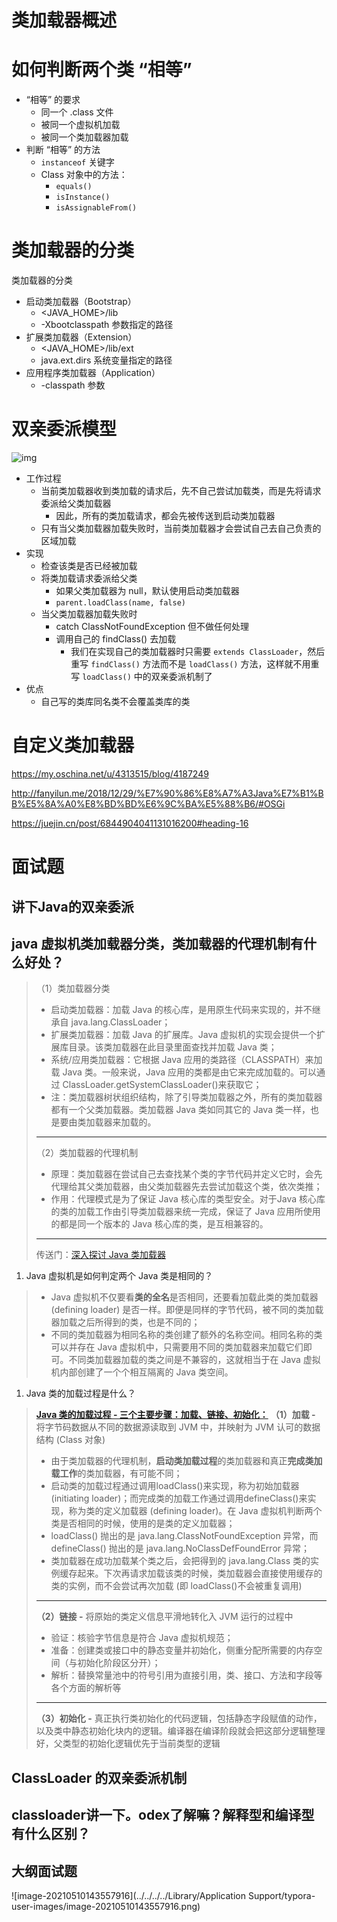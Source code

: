 # 类加载器概述

# 如何判断两个类 “相等”

 

- “相等” 的要求
  - 同一个 .class 文件
  - 被同一个虚拟机加载
  - 被同一个类加载器加载
- 判断 “相等” 的方法
  - `instanceof` 关键字
  - Class 对象中的方法：
    - `equals()`
    - `isInstance()`
    - `isAssignableFrom()`



# 类加载器的分类

 类加载器的分类

- 启动类加载器（Bootstrap）
  - <JAVA_HOME>/lib
  - -Xbootclasspath 参数指定的路径
- 扩展类加载器（Extension）
  - <JAVA_HOME>/lib/ext
  - java.ext.dirs 系统变量指定的路径
- 应用程序类加载器（Application）
  - -classpath 参数



# 双亲委派模型

![img](https://cdn.jsdelivr.net/gh/wp3355168/Typora-Picgo-Gitee/img/20210323143044.png)

- 工作过程
  - 当前类加载器收到类加载的请求后，先不自己尝试加载类，而是先将请求委派给父类加载器
    - 因此，所有的类加载请求，都会先被传送到启动类加载器
  - 只有当父类加载器加载失败时，当前类加载器才会尝试自己去自己负责的区域加载
- 实现
  - 检查该类是否已经被加载
  - 将类加载请求委派给父类
    - 如果父类加载器为 null，默认使用启动类加载器
    - `parent.loadClass(name, false)`
  - 当父类加载器加载失败时
    - catch ClassNotFoundException 但不做任何处理
    - 调用自己的 findClass() 去加载
      - 我们在实现自己的类加载器时只需要 `extends ClassLoader`，然后重写 `findClass()` 方法而不是 `loadClass()` 方法，这样就不用重写 `loadClass()` 中的双亲委派机制了
- 优点
  - 自己写的类库同名类不会覆盖类库的类



# 自定义类加载器

https://my.oschina.net/u/4313515/blog/4187249

http://fanyilun.me/2018/12/29/%E7%90%86%E8%A7%A3Java%E7%B1%BB%E5%8A%A0%E8%BD%BD%E6%9C%BA%E5%88%B6/#OSGi

https://juejin.cn/post/6844904041131016200#heading-16





# 面试题

## 讲下Java的双亲委派



## java 虚拟机类加载器分类，类加载器的代理机制有什么好处？



> （1）类加载器分类
>
> - 启动类加载器：加载 Java 的核心库，是用原生代码来实现的，并不继承自 java.lang.ClassLoader；
> - 扩展类加载器：加载 Java 的扩展库。Java 虚拟机的实现会提供一个扩展库目录。该类加载器在此目录里面查找并加载 Java 类；
> - 系统/应用类加载器：它根据 Java 应用的类路径（CLASSPATH）来加载 Java 类。一般来说，Java 应用的类都是由它来完成加载的。可以通过 ClassLoader.getSystemClassLoader()来获取它；
> - 注：类加载器树状组织结构，除了引导类加载器之外，所有的类加载器都有一个父类加载器。类加载器 Java 类如同其它的 Java 类一样，也是要由类加载器来加载的。
>
> ------
>
> （2）类加载器的代理机制
>
> - 原理：类加载器在尝试自己去查找某个类的字节代码并定义它时，会先代理给其父类加载器，由父类加载器先去尝试加载这个类，依次类推；
> - 作用：代理模式是为了保证 Java 核心库的类型安全。对于Java 核心库的类的加载工作由引导类加载器来统一完成，保证了 Java 应用所使用的都是同一个版本的 Java 核心库的类，是互相兼容的。
>
> ------
>
> 传送门：[深入探讨 Java 类加载器](https://links.jianshu.com/go?to=https%3A%2F%2Fwww.ibm.com%2Fdeveloperworks%2Fcn%2Fjava%2Fj-lo-classloader%2F)

1. Java 虚拟机是如何判定两个 Java 类是相同的？

> - Java 虚拟机不仅要看**类的全名**是否相同，还要看加载此类的类加载器 (defining loader) 是否一样。即便是同样的字节代码，被不同的类加载器加载之后所得到的类，也是不同的；
> - 不同的类加载器为相同名称的类创建了额外的名称空间。相同名称的类可以并存在 Java 虚拟机中，只需要用不同的类加载器来加载它们即可。不同类加载器加载的类之间是不兼容的，这就相当于在 Java 虚拟机内部创建了一个个相互隔离的 Java 类空间。

1. Java 类的加载过程是什么？

> [**Java 类的加载过程 - 三个主要步骤：加载、链接、初始化：**](https://links.jianshu.com/go?to=https%3A%2F%2Fapp.yinxiang.com%2FHome.action%23n%3D1f028e40-c11f-4f3f-ac22-bdebe8c71011%26s%3Ds38%26b%3Ded4692de-7e6e-4e29-ae3a-d4d01138be52%26ses%3D4%26sh%3D1%26sds%3D5%26)
> **（1）加载 -** 将字节码数据从不同的数据源读取到 JVM 中，并映射为 JVM 认可的数据结构 (Class 对象)
>
> - 由于类加载器的代理机制，**启动类加载过程**的类加载器和真正**完成类加载工作**的类加载器，有可能不同；
> - 启动类的加载过程通过调用loadClass()来实现，称为初始加载器 (initiating loader)；而完成类的加载工作通过调用defineClass()来实现，称为类的定义加载器 (defining loader)。在 Java 虚拟机判断两个类是否相同的时候，使用的是类的定义加载器；
> - loadClass() 抛出的是  java.lang.ClassNotFoundException 异常，而 defineClass() 抛出的是 java.lang.NoClassDefFoundError 异常；
> - 类加载器在成功加载某个类之后，会把得到的 java.lang.Class 类的实例缓存起来。下次再请求加载该类的时候，类加载器会直接使用缓存的类的实例，而不会尝试再次加载 (即 loadClass()不会被重复调用)
>
> ------
>
> **（2）链接 -** 将原始的类定义信息平滑地转化入 JVM 运行的过程中
>
> - 验证：核验字节信息是符合 Java 虚拟机规范；
> - 准备：创建类或接口中的静态变量并初始化，侧重分配所需要的内存空间（与初始化阶段区分开）；
> - 解析：替换常量池中的符号引用为直接引用，类、接口、方法和字段等各个方面的解析等
>
> ------
>
> **（3）初始化 -** 真正执行类初始化的代码逻辑，包括静态字段赋值的动作，以及类中静态初始化块内的逻辑。编译器在编译阶段就会把这部分逻辑整理好，父类型的初始化逻辑优先于当前类型的逻辑





## ClassLoader 的双亲委派机制





## classloader讲一下。odex了解嘛？解释型和编译型有什么区别？





## 大纲面试题

![image-20210510143557916](../../../../Library/Application Support/typora-user-images/image-20210510143557916.png)